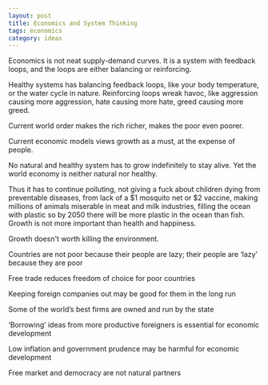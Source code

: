 ```yaml
---
layout: post
title: Economics and System Thinking
tags: economics
category: ideas 
---
```



Economics is not neat supply-demand curves. It is a system with feedback loops, and the loops are either balancing or reinforcing. 

Healthy systems has balancing feedback loops, like your body temperature, or the water cycle in nature. Reinforcing loops wreak havoc, like aggression causing more aggression, hate causing more hate, greed causing more greed. 

Current world order makes the rich richer, makes the poor even poorer. 

Current economic models views growth as a must, at the expense of people. 

No natural and healthy system has to grow indefinitely to stay alive. Yet the world economy is neither natural nor healthy. 

Thus it has to continue polluting, not giving a fuck about children dying from preventable diseases, from lack of a $1 mosquito net or $2 vaccine, making millions of animals miserable in meat and milk industries, filling the ocean with plastic so by 2050 there will be more plastic in the ocean than fish. Growth is not more important than health and happiness. 

Growth doesn't worth killing the environment. 

Countries are not poor because their people are lazy; their people are ‘lazy’ because they are poor

Free trade reduces freedom of choice for poor countries

Keeping foreign companies out may be good for them in the long run

Some of the world’s best firms are owned and run by the state

‘Borrowing’ ideas from more productive foreigners is essential for economic development

Low inflation and government prudence may be harmful for economic development

Free market and democracy are not natural partners



